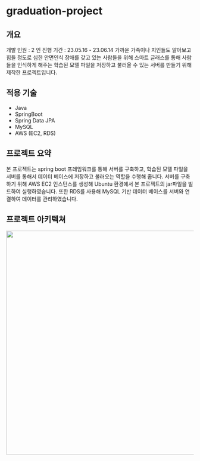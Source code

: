 # graduation-project

## 개요
개발 인원 : 2 인
진행 기간 : 23.05.16 - 23.06.14
가까운 가족이나 지인들도 알아보고 힘들 정도로 심한 안면인식 장애를 갖고 있는 사람들을 위해 스마트 글래스를 통해 사람들을 인식하게 해주는 학습된 모델 파일을 저장하고 불러올 수 있는 서버를 만들기 위해 제작한 프로젝트입니다.

## 적용 기술
- Java
- SpringBoot
- Spring Data JPA
- MySQL
- AWS (EC2, RDS)

## 프로젝트 요약
본 프로젝트는 spring boot 프레임워크를 통해 서버를 구축하고, 학습된 모델 파일을 서버를 통해서 데이터 베이스에 저장하고 불러오는 역할을 수행해 줍니다. 서버를 구축하기 위해 AWS EC2 인스턴스를 생성해 Ubuntu 환경에서 본 프로젝트의 jar파일을 빌드하여 실행하였습니다. 또한 RDS를 사용해 MySQL 기반 데이터 베이스를 서버와 연결하여 데이터를 관리하였습니다.


## 프로젝트 아키텍쳐
<img src="https://github.com/Jiggy97/graduation-project/assets/79949843/33f94b0b-992d-4584-a02a-dad96169f6d6" width="800" height="600">
